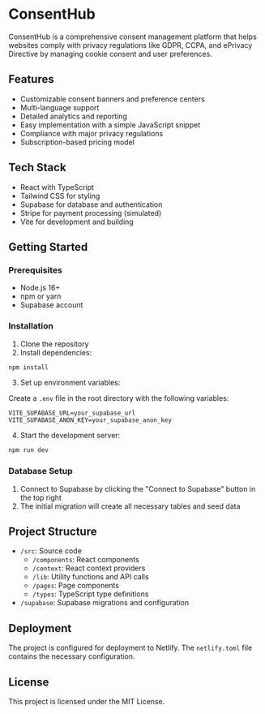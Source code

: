 # ConsentHub

ConsentHub is a comprehensive consent management platform that helps websites comply with privacy regulations like GDPR, CCPA, and ePrivacy Directive by managing cookie consent and user preferences.

## Features

- Customizable consent banners and preference centers
- Multi-language support
- Detailed analytics and reporting
- Easy implementation with a simple JavaScript snippet
- Compliance with major privacy regulations
- Subscription-based pricing model

## Tech Stack

- React with TypeScript
- Tailwind CSS for styling
- Supabase for database and authentication
- Stripe for payment processing (simulated)
- Vite for development and building

## Getting Started

### Prerequisites

- Node.js 16+
- npm or yarn
- Supabase account

### Installation

1. Clone the repository
2. Install dependencies:

```bash
npm install
```

3. Set up environment variables:

Create a `.env` file in the root directory with the following variables:

```
VITE_SUPABASE_URL=your_supabase_url
VITE_SUPABASE_ANON_KEY=your_supabase_anon_key
```

4. Start the development server:

```bash
npm run dev
```

### Database Setup

1. Connect to Supabase by clicking the "Connect to Supabase" button in the top right
2. The initial migration will create all necessary tables and seed data

## Project Structure

- `/src`: Source code
  - `/components`: React components
  - `/context`: React context providers
  - `/lib`: Utility functions and API calls
  - `/pages`: Page components
  - `/types`: TypeScript type definitions
- `/supabase`: Supabase migrations and configuration

## Deployment

The project is configured for deployment to Netlify. The `netlify.toml` file contains the necessary configuration.

## License

This project is licensed under the MIT License.
